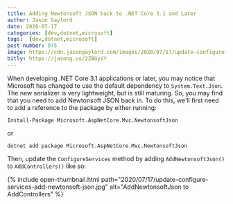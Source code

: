 ```yaml
---
title: Adding Newtonsoft JSON back to .NET Core 3.1 and Later
author: Jason Gaylord
date: 2020-07-17
categories: [dev,dotnet,microsoft]
tags:  [dev,dotnet,microsoft]
post-number: 975
image: https://cdn.jasongaylord.com/images/2020/07/17/update-configure-services-add-newtonsoft-json.jpg
bitly: https://jasong.us/2ZBGyiY
---
```


When developing .NET Core 3.1 applications or later, you may notice that Microsoft has changed to use the default dependency to `System.Text.Json`. The new serializer is very lightweight, but is still maturing. So, you may find that you need to add Newtonsoft JSON back in. To do this, we'll first need to add a reference to the package by either running:

```shell
Install-Package Microsoft.AspNetCore.Mvc.NewtonsoftJson
```

or

```shell
dotnet add package Microsoft.AspNetCore.Mvc.NewtonsoftJson
```

Then, update the `ConfigureServices` method by adding `AddNewtonsoftJson()` to `AddControllers()` like so:

{% include open-thumbnail.html path="2020/07/17/update-configure-services-add-newtonsoft-json.jpg" alt="AddNewtonsoftJson to AddControllers" %}
